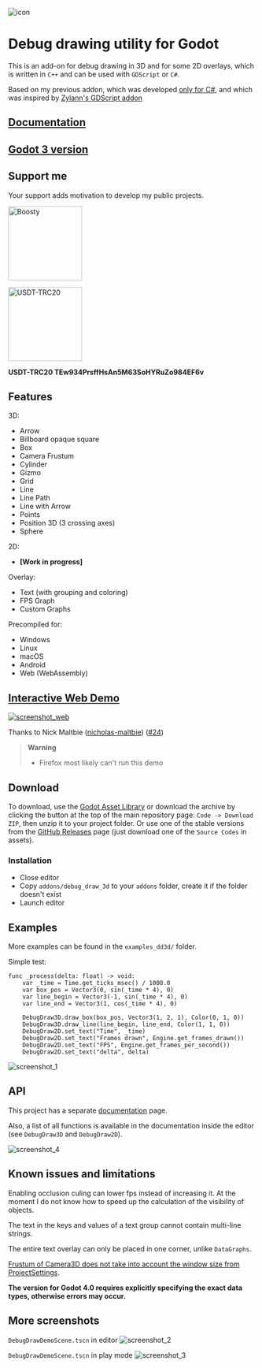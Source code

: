 ![icon](/images/icon_3d_128.png)

# Debug drawing utility for Godot

This is an add-on for debug drawing in 3D and for some 2D overlays, which is written in `C++` and can be used with `GDScript` or `C#`.

Based on my previous addon, which was developed [only for C#](https://github.com/DmitriySalnikov/godot_debug_draw_cs), and which was inspired by [Zylann's GDScript addon](https://github.com/Zylann/godot_debug_draw)

## [Documentation](https://dd3d.dmitriysalnikov.ru/docs/)

## [Godot 3 version](https://github.com/DmitriySalnikov/godot_debug_draw_3d/tree/godot_3)

## Support me

Your support adds motivation to develop my public projects.

<a href="https://boosty.to/dmitriysalnikov/donate"><img src="./docs/images/boosty.png" alt="Boosty" width=150px/></a>

<img src="./docs/images/USDT-TRC20.png" alt="USDT-TRC20" width=150px/>

<b>USDT-TRC20 TEw934PrsffHsAn5M63SoHYRuZo984EF6v</b>

## Features

3D:

* Arrow
* Billboard opaque square
* Box
* Camera Frustum
* Cylinder
* Gizmo
* Grid
* Line
* Line Path
* Line with Arrow
* Points
* Position 3D (3 crossing axes)
* Sphere

2D:

* **[Work in progress]**

Overlay:

* Text (with grouping and coloring)
* FPS Graph
* Custom Graphs

Precompiled for:

* Windows
* Linux
* macOS
* Android
* Web (WebAssembly)

## [Interactive Web Demo](https://dd3d.dmitriysalnikov.ru/demo/)

[![screenshot_web](/images/screenshot_web.png)](https://dd3d.dmitriysalnikov.ru/demo/)

Thanks to Nick Maltbie ([nicholas-maltbie](https://github.com/nicholas-maltbie)) ([#24](https://github.com/DmitriySalnikov/godot_debug_draw_3d/pull/24))

> **Warning**
>
> * Firefox most likely can't run this demo

## Download

To download, use the [Godot Asset Library](https://godotengine.org/asset-library/asset/1766) or download the archive by clicking the button at the top of the main repository page: `Code -> Download ZIP`, then unzip it to your project folder. Or use one of the stable versions from the [GitHub Releases](https://github.com/DmitriySalnikov/godot_debug_draw_3d/releases) page (just download one of the `Source Codes` in assets).

### Installation

* Close editor
* Copy `addons/debug_draw_3d` to your `addons` folder, create it if the folder doesn't exist
* Launch editor

## Examples

More examples can be found in the `examples_dd3d/` folder.

Simple test:

```gdscript
func _process(delta: float) -> void:
    var _time = Time.get_ticks_msec() / 1000.0
    var box_pos = Vector3(0, sin(_time * 4), 0)
    var line_begin = Vector3(-1, sin(_time * 4), 0)
    var line_end = Vector3(1, cos(_time * 4), 0)

    DebugDraw3D.draw_box(box_pos, Vector3(1, 2, 1), Color(0, 1, 0))
    DebugDraw3D.draw_line(line_begin, line_end, Color(1, 1, 0))
    DebugDraw2D.set_text("Time", _time)
    DebugDraw2D.set_text("Frames drawn", Engine.get_frames_drawn())
    DebugDraw2D.set_text("FPS", Engine.get_frames_per_second())
    DebugDraw2D.set_text("delta", delta)
```

![screenshot_1](/images/screenshot_1.png)

## API

This project has a separate [documentation](https://dd3d.dmitriysalnikov.ru/docs/) page.

Also, a list of all functions is available in the documentation inside the editor (see `DebugDraw3D` and `DebugDraw2D`).

![screenshot_4](/images/screenshot_4.png)

## Known issues and limitations

Enabling occlusion culing can lower fps instead of increasing it. At the moment I do not know how to speed up the calculation of the visibility of objects.

The text in the keys and values of a text group cannot contain multi-line strings.

The entire text overlay can only be placed in one corner, unlike `DataGraphs`.

[Frustum of Camera3D does not take into account the window size from ProjectSettings](https://github.com/godotengine/godot/issues/70362).

**The version for Godot 4.0 requires explicitly specifying the exact data types, otherwise errors may occur.**

## More screenshots

`DebugDrawDemoScene.tscn` in editor
![screenshot_2](/images/screenshot_2.png)

`DebugDrawDemoScene.tscn` in play mode
![screenshot_3](/images/screenshot_3.png)
